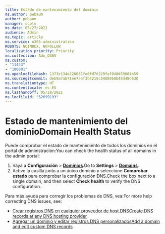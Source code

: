 ```yaml
---
title: Estado de mantenimiento del dominio
ms.author: pebaum
author: pebaum
manager: scotv
ms.date: 05/27/2021
audience: Admin
ms.topic: article
ms.service: o365-administration
ROBOTS: NOINDEX, NOFOLLOW
localization_priority: Priority
ms.collection: Adm_O365
ms.custom:
- "11443"
- "100001"
ms.openlocfilehash: 1373c134e226031fe6fd7d229faf040d39604b59
ms.sourcegitcommit: deb9a7ab71ee7a4f3b4219c3488068b48d48d630
ms.translationtype: HT
ms.contentlocale: es-ES
ms.lasthandoff: 05/28/2021
ms.locfileid: "52699193"
---
```

# <a name="domain-health-status"></a><span data-ttu-id="4bfcb-102">Estado de mantenimiento del dominio</span><span class="sxs-lookup"><span data-stu-id="4bfcb-102">Domain Health Status</span></span>

<span data-ttu-id="4bfcb-103">Puede comprobar el estado de mantenimiento de todos los dominios en el portal de administración:</span><span class="sxs-lookup"><span data-stu-id="4bfcb-103">You can check the health status of all domains in the admin portal:</span></span>

1. <span data-ttu-id="4bfcb-104">Vaya a **Configuración** > [**Dominios**](https://portal.microsoft.com/Adminportal/Home?ref=/Domains).</span><span class="sxs-lookup"><span data-stu-id="4bfcb-104">Go to **Settings** > [**Domains**](https://portal.microsoft.com/Adminportal/Home?ref=/Domains).</span></span>
1. <span data-ttu-id="4bfcb-105">Active la casilla junto a un único dominio y seleccione **Comprobar estado** para comprobar la configuración DNS.</span><span class="sxs-lookup"><span data-stu-id="4bfcb-105">Check the box next to a single domain, and then select **Check health** to verify the DNS configuration.</span></span>

<span data-ttu-id="4bfcb-106">Para más ayuda para corregir los problemas de DNS, vea:</span><span class="sxs-lookup"><span data-stu-id="4bfcb-106">For more help correcting DNS issues, see:</span></span>

- [<span data-ttu-id="4bfcb-107">Crear registros DNS en cualquier proveedor de host DNS</span><span class="sxs-lookup"><span data-stu-id="4bfcb-107">Create DNS records at any DNS hosting provider</span></span>](/microsoft-365/admin/get-help-with-domains/create-dns-records-at-any-dns-hosting-provider)
- [<span data-ttu-id="4bfcb-108">Agregar un dominio y editar registros DNS personalizados</span><span class="sxs-lookup"><span data-stu-id="4bfcb-108">Add a domain and edit custom DNS records</span></span>](/microsoft-365/admin/setup/add-domain)